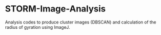 # STORM-Image-Analysis
Analysis codes to produce cluster images (DBSCAN) and calculation of the radius of gyration using ImageJ.
